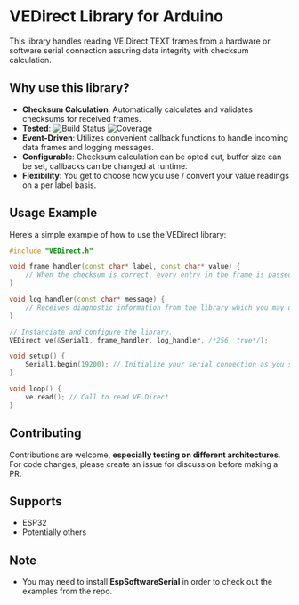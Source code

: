 # VEDirect Library for Arduino

This library handles reading VE.Direct TEXT frames from a hardware or software serial connection assuring data integrity with checksum calculation. 

## Why use this library?
- **Checksum Calculation**: Automatically calculates and validates checksums for received frames.
- **Tested**: ![Build Status](https://github.com/Zylence/VEDirect/actions/workflows/ci.yml/badge.svg)
 ![Coverage](https://codecov.io/gh/Zylence/VEDirect/branch/main/graph/badge.svg)
- **Event-Driven**: Utilizes convenient callback functions to handle incoming data frames and logging messages.
- **Configurable**: Checksum calculation can be opted out, buffer size can be set, callbacks can be changed at runtime.
- **Flexibility**: You get to choose how you use / convert your value readings on a per label basis.

## Usage Example

Here’s a simple example of how to use the VEDirect library:

```cpp
#include "VEDirect.h"

void frame_handler(const char* label, const char* value) {
    // When the checksum is correct, every entry in the frame is passed to this handler.
}

void log_handler(const char* message) {
    // Receives diagnostic information from the library which you may or may not use.
}

// Instanciate and configure the library.
VEDirect ve(&Serial1, frame_handler, log_handler, /*256, true*/);

void setup() {
    Serial1.begin(19200); // Initialize your serial connection as you see fit
}

void loop() {
    ve.read(); // Call to read VE.Direct
}
```

## Contributing

Contributions are welcome, **especially testing on different architectures**. For code changes, please create an issue for discussion before making a PR.

## Supports
- ESP32
- Potentially others

## Note
- You may need to install **EspSoftwareSerial** in order to check out the examples from the repo. 
